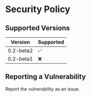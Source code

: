 # Security Policy

## Supported Versions


| Version  | Supported          |
| -------  | ------------------ |
| 0.2-beta2| :white_check_mark: |
| 0.2-beta1| :x:                |

## Reporting a Vulnerability

Report the vulnerability as an issue.
